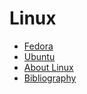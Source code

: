 # Linux

* [Fedora](Fedora/README.md)
* [Ubuntu](Ubuntu/README.md)
* [About Linux](About%20Linux.md)
* [Bibliography](Bibliography.md)